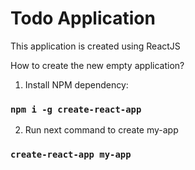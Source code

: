 # Todo Application
This application is created using ReactJS

How to create the new empty application?
1. Install NPM dependency:
### `npm i -g create-react-app`
2. Run next command to create my-app
### `create-react-app my-app`